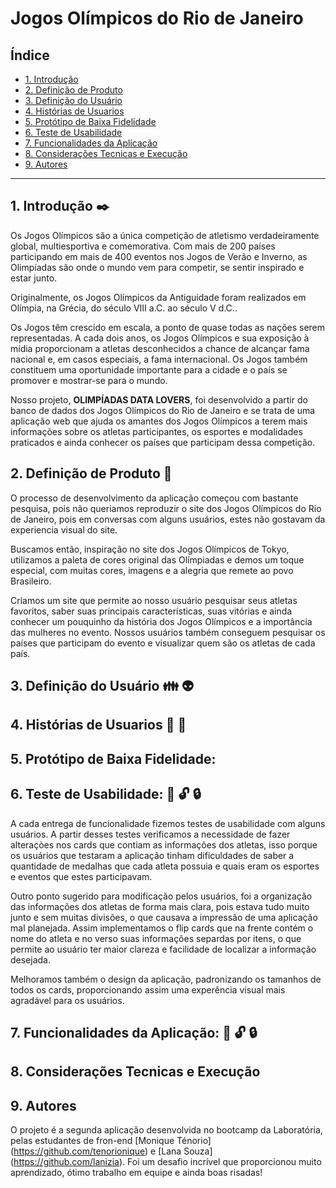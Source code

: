 # Jogos Olímpicos do Rio de Janeiro


## Índice

* [1. Introdução](#1-Introdução)
* [2. Definição de Produto](#2-Definição-de-Produto)
* [3. Definição do Usuário](#3-Definição-do-Usuário)
* [4. Histórias de Usuarios](#4-Histórias-de-Usuarios)
* [5. Protótipo de Baixa Fidelidade](#5-Protótipo-de-Baixa-Fidelidade)
* [6. Teste de Usabilidade](#6-Teste-de-Usabilidade)
* [7. Funcionalidades da Aplicação](#7-Funcionalidades-da-Aplicação)
* [8. Considerações Tecnicas e Execução](#8-Considerações-Tecnicas-e-Execução)
* [9. Autores](#9-Autores)

***

## 1. Introdução :black_nib:
Os Jogos Olímpicos são a única competição de atletismo verdadeiramente global, multiesportiva e comemorativa. Com mais de 200 países participando em mais de 400 eventos nos Jogos de Verão e Inverno, as Olimpíadas são onde o mundo vem para competir, se sentir inspirado e estar junto.

Originalmente, os Jogos Olímpicos da Antiguidade foram realizados em Olímpia, na Grécia, do século VIII a.C. ao século V d.C.. 

Os Jogos têm crescido em escala, a ponto de quase todas as nações serem representadas. A cada dois anos, os Jogos Olímpicos e sua exposição à mídia proporcionam a atletas desconhecidos a chance de alcançar fama nacional e, em casos especiais, a fama internacional. Os Jogos também constituem uma oportunidade importante para a cidade e o país se promover e mostrar-se para o mundo.

Nosso projeto, **OLIMPÍADAS DATA LOVERS**,  foi desenvolvido a partir do banco de dados dos Jogos Olímpicos do Rio de Janeiro e se trata de uma aplicação web que ajuda os amantes dos Jogos Olímpicos a terem mais informações sobre os atletas participantes, os esportes e modalidades praticados e ainda conhecer os países que participam dessa competição.

## 2. Definição de Produto :pencil: 
O processo de desenvolvimento da aplicação começou com bastante pesquisa, pois não queriamos reproduzir o site dos Jogos Olímpicos do Rio de Janeiro, pois em conversas com alguns usuários, estes não gostavam da experiencia visual do site.

Buscamos então, inspiração no site dos Jogos Olímpicos de Tokyo, utilizamos a paleta de cores original das Olímpiadas e demos um toque especial, com muitas cores, imagens e a alegria que remete ao povo Brasileiro.

Criamos um site que permite ao nosso usuário pesquisar seus atletas favoritos, saber suas principais características, suas vitórias e ainda conhecer um pouquinho da história dos Jogos Olímpicos e a importância das mulheres no evento. Nossos usuários também conseguem pesquisar os países que participam do evento e visualizar quem são os atletas de cada país.

## 3. Definição do Usuário :family: :alien:


 



## 4. Histórias de Usuarios  :book: :floppy_disk:





## 5. Protótipo de Baixa Fidelidade: 






## 6. Teste de Usabilidade: :mag_right: :unlock: :lock:
A cada entrega de funcionalidade fizemos testes de usabilidade com alguns usuários. A partir desses testes verificamos a necessidade de fazer alteraçòes nos cards que contiam as informações dos atletas, isso porque os usuários que testaram a aplicação tinham dificuldades de saber a quantidade de medalhas que cada atleta possuia e quais eram os esportes e eventos que estes participavam.

Outro ponto sugerido para modificação pelos usuários, foi a organização das informações dos atletas de forma mais clara, pois estava tudo muito junto e sem muitas divisões, o que causava a impressão de uma aplicação mal planejada. Assim implementamos o flip cards que na frente contém o nome do atleta e no verso suas informações separdas por itens, o que permite ao usuário ter maior clareza e facilidade de localizar a informação desejada.

Melhoramos também o design da aplicação, padronizando os tamanhos de todos os cards, proporcionando assim uma experência visual mais agradável para os usuários.

## 7. Funcionalidades da Aplicação: :mag_right: :unlock: :lock:

## 8. Considerações Tecnicas e Execução

## 9. Autores
O projeto é a segunda aplicação desenvolvida no bootcamp da Laboratória, pelas estudantes de fron-end [Monique Ténorio] (https://github.com/tenorionique) e [Lana Souza] (https://github.com/lanizia). Foi um desafio incrível que proporcionou muito aprendizado, ótimo trabalho em equipe e ainda boas risadas! 

